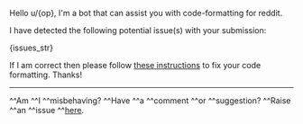 Hello u/{op}, I'm a bot that can assist you with code-formatting for reddit.

I have detected the following potential issue(s) with your submission:

{issues_str}

If I am correct then please follow [these instructions](https://www.reddit.com/r/learnpython/wiki/faq#wiki_how_do_i_format_code.3F) to fix your code formatting. Thanks!

___

^^Am ^^I ^^misbehaving? ^^Have ^^a ^^comment ^^or ^^suggestion? ^^Raise ^^an ^^issue ^^[here](https://github.com/0Hughman0/pyredditformatbot/issues).
